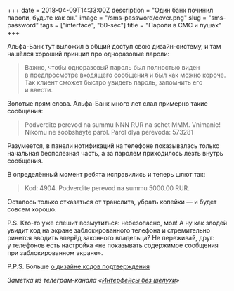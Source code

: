 +++
date = 2018-04-09T14:33:00Z
description = "Один банк починил пароли, будьте как он."
image = "/sms-password/cover.png"
slug = "sms-password"
tags = ["interface", "60-sec"]
title = "Пароли в СМС и пушах"
+++

Альфа-Банк тут выложил в общий доступ свою дизайн-систему, и там нашёлся хороший принцип про одноразовые пароли:

> Важно, чтобы одноразовый пароль был полностью виден в предпросмотре входящего сообщения и был как можно короче. Так клиент сможет быстро увидеть пароль, запомнить его и ввести.

Золотые прям слова. Альфа-Банк много лет слал примерно такие сообщения:

> Podverdite perevod na summu NNN RUR na schet MMM. Vnimanie! Nikomu ne soobshayte parol. Parol dlya perevoda: 573281

Разумеется, в панели нотификаций на телефоне показывалась только начальная бесполезная часть, а за паролем приходилось лезть внутрь сообщения.

В определённый момент ребята исправились и теперь шлют так:

> Kod: 4904. Podverdite perevod na summu 5000.00 RUR.

Осталось только отказаться от транслита, убрать копейки — и будет совсем хорошо.

P.S. Кто-то уже спешит возмутиться: небезопасно, мол! А ну как злодей увидит код на экране заблокированного телефона и стремительно ринется вводить вперёд законного владельца? Не переживай, друг: у телефонов есть настройка «не показывать содержимое сообщения при заблокированном экране».

P.P.S. Больше [о дизайне кодов подтверждения](/security-code/)

<div class="row">
<div class="col-xs-12 col-sm-10 col-md-8"><p><em>Заметка из телеграм-канала <span class="nowrap"><i class="fa fa-star-o color-sin"></i> «<a href="tg://resolve?domain=dangry">Интерфейсы без шелухи</a>»</span></em></p></div>
</div>

